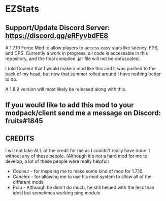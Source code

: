 # EZStats

## Support/Update Discord Server: https://discord.gg/eRFyvbdFE8

A 1.7.10 Forge Mod to allow players to access easy stats like latency, FPS, and CPS.
Currently a work in progress, all code is accessable in this repository, and the final compiled .jar file will not be obfuscated.

I told Couleur that I would make a mod like this and it was pushed to the back of my head, but now that summer rolled around I have nothing better to do.

A 1.8.9 version will most likely be released along with this.

## If you would like to add this mod to your modpack/client send me a message on Discord: fruits#1845

## CREDITS
I will not take ALL of the credit for me as I couldn't really have done it without any of these people. (Although it's not a hard mod for me to develop, a lot of these people were really helpful)
- Couleur - for inspiring me to make some kind of mod for 1.7.10.
- Canelex - for allowing me to use his mod system to allow all of the different mods
- Poiu - Although he didn't do much, he still helped with the less than ideal but sometimes working ping module.
